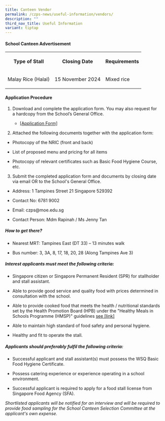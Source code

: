 ```yaml
---
title: Canteen Vendor
permalink: /czps-news/useful-information/vendors/
description: ""
third_nav_title: Useful Information
variant: tiptap
---
```

<h4>School Canteen Advertisement</h4>
<table style="minWidth: 75px">
<colgroup>
<col>
<col>
<col>
</colgroup>
<tbody>
<tr>
<th rowspan="1" colspan="1">
<p>Type of Stall</p>
</th>
<th rowspan="1" colspan="1">
<p>Closing Date</p>
</th>
<th rowspan="1" colspan="1">
<p>Requirements</p>
</th>
</tr>
<tr>
<td rowspan="1" colspan="1">
<p>Malay Rice (Halal)</p>
</td>
<td rowspan="1" colspan="1">
<p>15 November 2024</p>
</td>
<td rowspan="1" colspan="1">
<p>Mixed rice</p>
</td>
</tr>
</tbody>
</table>
<h4><strong>Application Procedure</strong></h4>
<ol>
<li>
<p>Download and complete the application form. You may also request for a
hardcopy from the School’s General Office.</p>
<ul>
<li>
<p><a href="https://go.gov.sg/czps-canteen-application-form" rel="noopener" target="_blank">[Application Form]</a>
</p>
<p></p>
</li>
</ul>
</li>
</ol>
<ol start="2" data-tight="true" class="tight">
<li>
<p>Attached the following documents together with the application form:</p>
</li>
</ol>
<ul data-tight="true" class="tight">
<li>
<p>Photocopy of the NRIC (front and back)</p>
</li>
<li>
<p>List of proposed menu and pricing for all items</p>
</li>
<li>
<p>Photocopy of relevant certificates such as Basic Food Hygiene Course,
etc.</p>
</li>
</ul>
<ol start="3" data-tight="true" class="tight">
<li>
<p>Submit the completed application form and documents by closing date via
email OR to the School's General Office.</p>
</li>
</ol>
<p></p>
<ul data-tight="true" class="tight">
<li>
<p>Address: 1 Tampines Street 21 Singapore 529392</p>
</li>
<li>
<p>Contact No: 6781 9002</p>
</li>
<li>
<p>Email: czps@moe.edu.sg</p>
</li>
<li>
<p>Contact Person: Mdm Rapinah / Ms Jenny Tan</p>
</li>
</ul>
<h5><strong>How to get there?</strong></h5>
<ul data-tight="true" class="tight">
<li>
<p>Nearest MRT: Tampines East (DT 33) – 13 minutes walk</p>
</li>
<li>
<p>Bus number: 3, 3A, 8, 17, 18, 20, 28 (Along Tampines Ave 3)</p>
</li>
</ul>
<h5><strong>Interest applicants must meet the following criteria:</strong></h5>
<ul>
<li>
<p>Singapore citizen or Singapore Permanent Resident (SPR) for stallholder
and stall assistant.</p>
</li>
<li>
<p>Able to provide good service and quality food with prices determined in
consultation with the school.</p>
</li>
<li>
<p>Able to provide cooked food that meets the health / nutritional standards
set by the Health Promotion Board (HPB) under the "Healthy Meals in Schools
Programme (HMSP)" guidelines <a href="https://www.hpb.gov.sg/schools/school-programmes/healthy-meals-in-schools-programme" rel="noopener" target="_blank">see [link]</a>
</p>
<p></p>
</li>
<li>
<p>Able to maintain high standard of food safety and personal hygiene.</p>
</li>
<li>
<p>Healthy and fit to operate the stall.</p>
</li>
</ul>
<h5><strong>Applicants should preferably fulfil the following criteria:</strong></h5>
<ul data-tight="true" class="tight">
<li>
<p>Successful applicant and stall assistant(s) must possess the WSQ Basic
Food Hygiene Certificate.</p>
</li>
<li>
<p>Possess catering experience or experience operating in a school environment.</p>
</li>
<li>
<p>Successful applicant is required to apply for a food stall license from
Singapore Food Agency (SFA).</p>
</li>
</ul>
<p><em>Shortlisted applicants will be notified for an interview and will be required to provide food sampling for the School Canteen Selection Committee at the applicant's own expense.</em>
</p>
